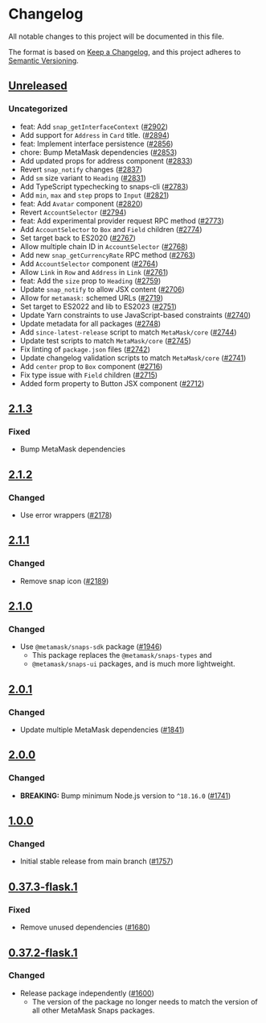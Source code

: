 # Changelog

All notable changes to this project will be documented in this file.

The format is based on [Keep a Changelog](https://keepachangelog.com/en/1.0.0/),
and this project adheres to [Semantic Versioning](https://semver.org/spec/v2.0.0.html).

## [Unreleased]

### Uncategorized

- feat: Add `snap_getInterfaceContext` ([#2902](https://github.com/MetaMask/snaps-skunkworks.git/pull/2902))
- Add support for `Address` in `Card` title. ([#2894](https://github.com/MetaMask/snaps-skunkworks.git/pull/2894))
- feat: Implement interface persistence ([#2856](https://github.com/MetaMask/snaps-skunkworks.git/pull/2856))
- chore: Bump MetaMask dependencies ([#2853](https://github.com/MetaMask/snaps-skunkworks.git/pull/2853))
- Add updated props for address component ([#2833](https://github.com/MetaMask/snaps-skunkworks.git/pull/2833))
- Revert `snap_notify` changes ([#2837](https://github.com/MetaMask/snaps-skunkworks.git/pull/2837))
- Add `sm` size variant to `Heading` ([#2831](https://github.com/MetaMask/snaps-skunkworks.git/pull/2831))
- Add TypeScript typechecking to snaps-cli ([#2783](https://github.com/MetaMask/snaps-skunkworks.git/pull/2783))
- Add `min`, `max` and `step` props to `Input` ([#2821](https://github.com/MetaMask/snaps-skunkworks.git/pull/2821))
- feat: Add `Avatar` component ([#2820](https://github.com/MetaMask/snaps-skunkworks.git/pull/2820))
- Revert `AccountSelector` ([#2794](https://github.com/MetaMask/snaps-skunkworks.git/pull/2794))
- feat: Add experimental provider request RPC method ([#2773](https://github.com/MetaMask/snaps-skunkworks.git/pull/2773))
- Add `AccountSelector` to `Box` and `Field` children ([#2774](https://github.com/MetaMask/snaps-skunkworks.git/pull/2774))
- Set target back to ES2020 ([#2767](https://github.com/MetaMask/snaps-skunkworks.git/pull/2767))
- Allow multiple chain ID in `AccountSelector` ([#2768](https://github.com/MetaMask/snaps-skunkworks.git/pull/2768))
- Add new `snap_getCurrencyRate` RPC method ([#2763](https://github.com/MetaMask/snaps-skunkworks.git/pull/2763))
- Add `AccountSelector` component ([#2764](https://github.com/MetaMask/snaps-skunkworks.git/pull/2764))
- Allow `Link` in `Row` and `Address` in `Link` ([#2761](https://github.com/MetaMask/snaps-skunkworks.git/pull/2761))
- feat: Add the `size` prop to `Heading` ([#2759](https://github.com/MetaMask/snaps-skunkworks.git/pull/2759))
- Update `snap_notify` to allow JSX content ([#2706](https://github.com/MetaMask/snaps-skunkworks.git/pull/2706))
- Allow for `metamask:` schemed URLs ([#2719](https://github.com/MetaMask/snaps-skunkworks.git/pull/2719))
- Set target to ES2022 and lib to ES2023 ([#2751](https://github.com/MetaMask/snaps-skunkworks.git/pull/2751))
- Update Yarn constraints to use JavaScript-based constraints ([#2740](https://github.com/MetaMask/snaps-skunkworks.git/pull/2740))
- Update metadata for all packages ([#2748](https://github.com/MetaMask/snaps-skunkworks.git/pull/2748))
- Add `since-latest-release` script to match `MetaMask/core` ([#2744](https://github.com/MetaMask/snaps-skunkworks.git/pull/2744))
- Update test scripts to match `MetaMask/core` ([#2745](https://github.com/MetaMask/snaps-skunkworks.git/pull/2745))
- Fix linting of `package.json` files ([#2742](https://github.com/MetaMask/snaps-skunkworks.git/pull/2742))
- Update changelog validation scripts to match `MetaMask/core` ([#2741](https://github.com/MetaMask/snaps-skunkworks.git/pull/2741))
- Add `center` prop to `Box` component ([#2716](https://github.com/MetaMask/snaps-skunkworks.git/pull/2716))
- Fix type issue with `Field` children ([#2715](https://github.com/MetaMask/snaps-skunkworks.git/pull/2715))
- Added form property to Button JSX component ([#2712](https://github.com/MetaMask/snaps-skunkworks.git/pull/2712))

## [2.1.3]

### Fixed

- Bump MetaMask dependencies

## [2.1.2]

### Changed

- Use error wrappers ([#2178](https://github.com/MetaMask/snaps/pull/2178))

## [2.1.1]

### Changed

- Remove snap icon ([#2189](https://github.com/MetaMask/snaps/pull/2189))

## [2.1.0]

### Changed

- Use `@metamask/snaps-sdk` package ([#1946](https://github.com/MetaMask/snaps/pull/1946))
  - This package replaces the `@metamask/snaps-types` and
  - `@metamask/snaps-ui` packages, and is much more lightweight.

## [2.0.1]

### Changed

- Update multiple MetaMask dependencies ([#1841](https://github.com/MetaMask/snaps/pull/1841))

## [2.0.0]

### Changed

- **BREAKING:** Bump minimum Node.js version to `^18.16.0` ([#1741](https://github.com/MetaMask/snaps/pull/1741))

## [1.0.0]

### Changed

- Initial stable release from main branch ([#1757](https://github.com/MetaMask/snaps/pull/1757))

## [0.37.3-flask.1]

### Fixed

- Remove unused dependencies ([#1680](https://github.com/MetaMask/snaps/pull/1680))

## [0.37.2-flask.1]

### Changed

- Release package independently ([#1600](https://github.com/MetaMask/snaps/pull/1600))
  - The version of the package no longer needs to match the version of all other
    MetaMask Snaps packages.

[Unreleased]: https://github.com/MetaMask/snaps-skunkworks.git/compare/@metamask/browserify-plugin-example-snap@2.1.3...HEAD
[2.1.3]: https://github.com/MetaMask/snaps-skunkworks.git/compare/@metamask/browserify-plugin-example-snap@2.1.2...@metamask/browserify-plugin-example-snap@2.1.3
[2.1.2]: https://github.com/MetaMask/snaps-skunkworks.git/compare/@metamask/browserify-plugin-example-snap@2.1.1...@metamask/browserify-plugin-example-snap@2.1.2
[2.1.1]: https://github.com/MetaMask/snaps-skunkworks.git/compare/@metamask/browserify-plugin-example-snap@2.1.0...@metamask/browserify-plugin-example-snap@2.1.1
[2.1.0]: https://github.com/MetaMask/snaps-skunkworks.git/compare/@metamask/browserify-plugin-example-snap@2.0.1...@metamask/browserify-plugin-example-snap@2.1.0
[2.0.1]: https://github.com/MetaMask/snaps-skunkworks.git/compare/@metamask/browserify-plugin-example-snap@2.0.0...@metamask/browserify-plugin-example-snap@2.0.1
[2.0.0]: https://github.com/MetaMask/snaps-skunkworks.git/compare/@metamask/browserify-plugin-example-snap@1.0.0...@metamask/browserify-plugin-example-snap@2.0.0
[1.0.0]: https://github.com/MetaMask/snaps-skunkworks.git/compare/@metamask/browserify-plugin-example-snap@0.37.3-flask.1...@metamask/browserify-plugin-example-snap@1.0.0
[0.37.3-flask.1]: https://github.com/MetaMask/snaps-skunkworks.git/compare/@metamask/browserify-plugin-example-snap@0.37.2-flask.1...@metamask/browserify-plugin-example-snap@0.37.3-flask.1
[0.37.2-flask.1]: https://github.com/MetaMask/snaps-skunkworks.git/releases/tag/@metamask/browserify-plugin-example-snap@0.37.2-flask.1
